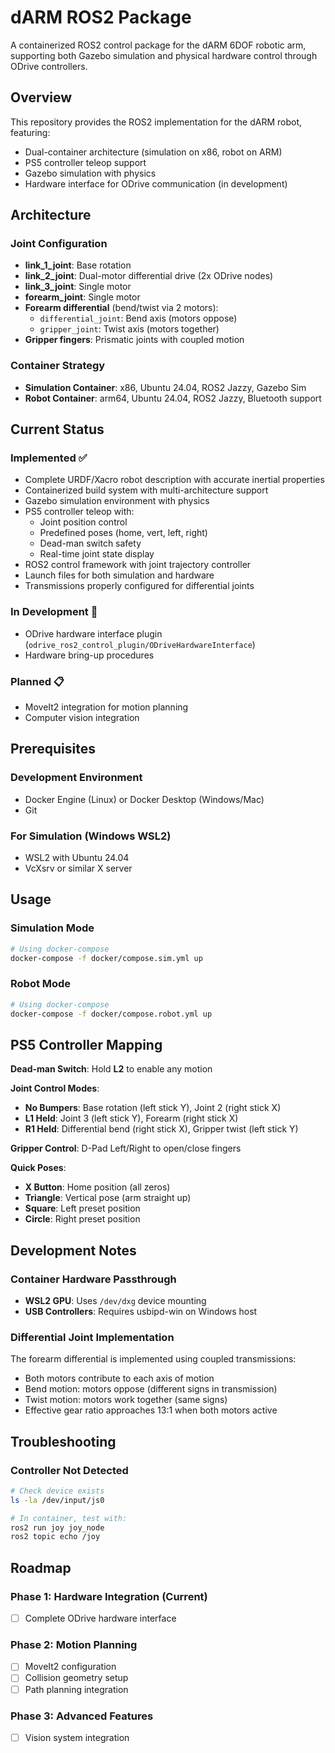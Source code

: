 # dARM ROS2 Package

A containerized ROS2 control package for the dARM 6DOF robotic arm, supporting both Gazebo simulation and physical hardware control through ODrive controllers.

## Overview

This repository provides the ROS2 implementation for the dARM robot, featuring:
- Dual-container architecture (simulation on x86, robot on ARM)
- PS5 controller teleop support
- Gazebo simulation with physics
- Hardware interface for ODrive communication (in development)

## Architecture

### Joint Configuration
- **link_1_joint**: Base rotation
- **link_2_joint**: Dual-motor differential drive (2x ODrive nodes)
- **link_3_joint**: Single motor
- **forearm_joint**: Single motor
- **Forearm differential** (bend/twist via 2 motors):
  - `differential_joint`: Bend axis (motors oppose)
  - `gripper_joint`: Twist axis (motors together)
- **Gripper fingers**: Prismatic joints with coupled motion

### Container Strategy
- **Simulation Container**: x86, Ubuntu 24.04, ROS2 Jazzy, Gazebo Sim
- **Robot Container**: arm64, Ubuntu 24.04, ROS2 Jazzy, Bluetooth support

## Current Status

### Implemented ✅
- Complete URDF/Xacro robot description with accurate inertial properties
- Containerized build system with multi-architecture support
- Gazebo simulation environment with physics
- PS5 controller teleop with:
  - Joint position control
  - Predefined poses (home, vert, left, right)
  - Dead-man switch safety
  - Real-time joint state display
- ROS2 control framework with joint trajectory controller
- Launch files for both simulation and hardware
- Transmissions properly configured for differential joints

### In Development 🚧
- ODrive hardware interface plugin (`odrive_ros2_control_plugin/ODriveHardwareInterface`)
- Hardware bring-up procedures

### Planned 📋
- MoveIt2 integration for motion planning
- Computer vision integration

## Prerequisites

### Development Environment
- Docker Engine (Linux) or Docker Desktop (Windows/Mac)
- Git

### For Simulation (Windows WSL2)
- WSL2 with Ubuntu 24.04
- VcXsrv or similar X server

## Usage

### Simulation Mode

```bash
# Using docker-compose
docker-compose -f docker/compose.sim.yml up
```

### Robot Mode

```bash
# Using docker-compose
docker-compose -f docker/compose.robot.yml up
```

## PS5 Controller Mapping

**Dead-man Switch**: Hold **L2** to enable any motion

**Joint Control Modes**:
- **No Bumpers**: Base rotation (left stick Y), Joint 2 (right stick X)
- **L1 Held**: Joint 3 (left stick Y), Forearm (right stick X)
- **R1 Held**: Differential bend (right stick X), Gripper twist (left stick Y)

**Gripper Control**: D-Pad Left/Right to open/close fingers

**Quick Poses**:
- **X Button**: Home position (all zeros)
- **Triangle**: Vertical pose (arm straight up)
- **Square**: Left preset position
- **Circle**: Right preset position

## Development Notes

### Container Hardware Passthrough
- **WSL2 GPU**: Uses `/dev/dxg` device mounting
- **USB Controllers**: Requires usbipd-win on Windows host

### Differential Joint Implementation
The forearm differential is implemented using coupled transmissions:
- Both motors contribute to each axis of motion
- Bend motion: motors oppose (different signs in transmission)
- Twist motion: motors work together (same signs)
- Effective gear ratio approaches 13:1 when both motors active

## Troubleshooting

### Controller Not Detected
```bash
# Check device exists
ls -la /dev/input/js0

# In container, test with:
ros2 run joy joy_node
ros2 topic echo /joy
```

## Roadmap

### Phase 1: Hardware Integration (Current)
- [ ] Complete ODrive hardware interface

### Phase 2: Motion Planning
- [ ] MoveIt2 configuration
- [ ] Collision geometry setup
- [ ] Path planning integration

### Phase 3: Advanced Features
- [ ] Vision system integration